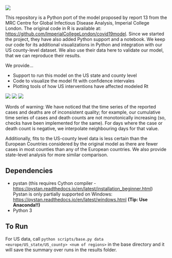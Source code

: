 ![](https://github.com/JieYingWu/COVID-19_US_County-level_Summaries/blob/master/npi-model/results/plots/states.gif)

This repository is a Python port of the model proposed by report 13 from the MRC Centre for Global Infectious Disease Analysis, Imperial College London. The original code in R is available at: https://github.com/ImperialCollegeLondon/covid19model. Since we started the project, they have also added Python support and a notebook. We keep our code for its additional visualizations in Python and integration with our US county-level dataset. We also use their data here to validate our model, that we can reproduce their results. 

We provide...
* Support to run this model on the US state and county level
* Code to visualize the model fit with confidence intervales
* Plotting tools of how US interventions have affected modeled Rt

![](https://github.com/JieYingWu/COVID-19_US_County-level_Summaries/blob/master/npi-model/results/plots/usa/deaths53000.jpg)
![](https://github.com/JieYingWu/COVID-19_US_County-level_Summaries/blob/master/npi-model/results/plots/usa/infections53000.jpg)
![](https://github.com/JieYingWu/COVID-19_US_County-level_Summaries/blob/master/npi-model/results/plots/usa_interventions/Rt_state_53000.png)


Words of warning: We have noticed that the time series of the reported cases and deaths are of inconsistent quality; for example, our cumulative time series of cases and death counts are not monotonically increasing (so, checks have been implemented for the same). For days where the case or death count is negative, we interpolate neighbouring days for that value.

Additionally, fits to the US-county level data is less certain than the European Countries considered by the original model as there are fewer cases in most counties than any of the European countries. We also provide state-level analysis for more similar comparison. 

## Dependencies
* pystan (this requires Cython compiler - https://pystan.readthedocs.io/en/latest/installation_beginner.html)
Pystan is only partially supported on Windows: https://pystan.readthedocs.io/en/latest/windows.html **(Tip: Use Anaconda!!)**
* Python 3

## To Run
For US data, call `python scripts/base.py data <europe/US_state/US_county> <num of regions>` in the base directory and it will save the summary over runs in the results folder.

